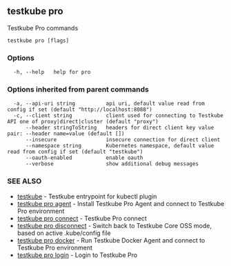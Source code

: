 
<head>
  <meta name="og:type" content="reference-doc" />
</head>

## testkube pro

Testkube Pro commands

```
testkube pro [flags]
```

### Options

```
  -h, --help   help for pro
```

### Options inherited from parent commands

```
  -a, --api-uri string          api uri, default value read from config if set (default "http://localhost:8088")
  -c, --client string           client used for connecting to Testkube API one of proxy|direct|cluster (default "proxy")
      --header stringToString   headers for direct client key value pair: --header name=value (default [])
      --insecure                insecure connection for direct client
      --namespace string        Kubernetes namespace, default value read from config if set (default "testkube")
      --oauth-enabled           enable oauth
      --verbose                 show additional debug messages
```

### SEE ALSO

* [testkube](testkube.md)	 - Testkube entrypoint for kubectl plugin
* [testkube pro agent](testkube_pro_agent.md)	 - Install Testkube Pro Agent and connect to Testkube Pro environment
* [testkube pro connect](testkube_pro_connect.md)	 - Testkube Pro connect 
* [testkube pro disconnect](testkube_pro_disconnect.md)	 - Switch back to Testkube Core OSS mode, based on active .kube/config file
* [testkube pro docker](testkube_pro_docker.md)	 - Run Testkube Docker Agent and connect to Testkube Pro environment
* [testkube pro login](testkube_pro_login.md)	 - Login to Testkube Pro

